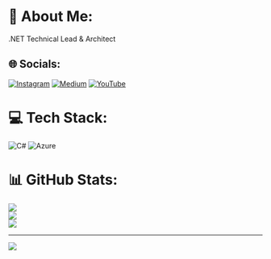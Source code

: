 # 💫 About Me:
.NET Technical Lead & Architect


## 🌐 Socials:
[![Instagram](https://img.shields.io/badge/Instagram-%23E4405F.svg?logo=Instagram&logoColor=white)](https://instagram.com/vasilii.oleinic) [![Medium](https://img.shields.io/badge/Medium-12100E?logo=medium&logoColor=white)](https://medium.com/@oleinicvasea45) [![YouTube](https://img.shields.io/badge/YouTube-%23FF0000.svg?logo=YouTube&logoColor=white)](https://youtube.com/c/UCuY6_xAkpM1MhtIByZybjrA) 

# 💻 Tech Stack:
![C#](https://img.shields.io/badge/c%23-%23239120.svg?style=for-the-badge&logo=c-sharp&logoColor=white) ![Azure](https://img.shields.io/badge/azure-%230072C6.svg?style=for-the-badge&logo=azure-devops&logoColor=white)
# 📊 GitHub Stats:
![](https://github-readme-stats.vercel.app/api?username=ByteRain0&theme=default&hide_border=false&include_all_commits=false&count_private=false)<br/>
![](https://github-readme-streak-stats.herokuapp.com/?user=ByteRain0&theme=default&hide_border=false)<br/>
![](https://github-readme-stats.vercel.app/api/top-langs/?username=ByteRain0&theme=default&hide_border=false&include_all_commits=false&count_private=false&layout=compact)

---
[![](https://visitcount.itsvg.in/api?id=ByteRain0&icon=0&color=0)](https://visitcount.itsvg.in)
